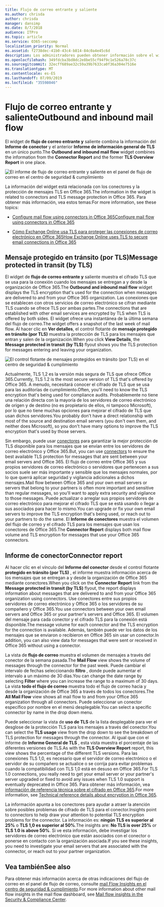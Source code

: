```yaml
---
title: Flujo de correo entrante y saliente
ms.author: chrisda
author: chrisda
manager: dansimp
ms.date: 8/7/2018
audience: ITPro
ms.topic: article
ms.service: O365-seccomp
localization_priority: Normal
ms.assetid: f2738dec-41b0-43c4-b814-84c0a4e45c6d
description: Los administradores pueden obtener información sobre el widget de flujo de correo entrante y saliente en el panel de flujo de correo en el centro de seguridad & cumplimiento.
ms.openlocfilehash: 349fdcba3bd8dc2e8be55cf94f9c1e526a78c37c
ms.sourcegitcommit: 32ecff689ae32c59a39b7633ca0f36a304e7516e
ms.translationtype: MT
ms.contentlocale: es-ES
ms.lasthandoff: 07/09/2019
ms.locfileid: "35598046"
---
```

# <a name="outbound-and-inbound-mail-flow"></a><span data-ttu-id="0f40e-103">Flujo de correo entrante y saliente</span><span class="sxs-lookup"><span data-stu-id="0f40e-103">Outbound and inbound mail flow</span></span>

<span data-ttu-id="0f40e-104">El widget de **flujo de correo entrante y** saliente combina la información del **Informe de conector** y el anterior **Informe de información general de TLS** en un único punto.</span><span class="sxs-lookup"><span data-stu-id="0f40e-104">The **Outbound and inbound mail flow** widget combines the information from the **Connector Report** and the former **TLS Overview Report** in one place.</span></span>

![El informe de flujo de correo entrante y saliente en el panel de flujo de correo en el centro de seguridad & cumplimiento](media/2c591d1c-bad6-4b72-890e-f8fdfd4f447a.png)

<span data-ttu-id="0f40e-106">La información del widget está relacionada con los conectores y la protección de mensajes TLS en Office 365.</span><span class="sxs-lookup"><span data-stu-id="0f40e-106">The information in the widget is related to connectors and TLS message protection in Office 365.</span></span> <span data-ttu-id="0f40e-107">Para obtener más información, vea estos temas:</span><span class="sxs-lookup"><span data-stu-id="0f40e-107">For more information, see these topics:</span></span>

- [<span data-ttu-id="0f40e-108">Configure mail flow using connectors in Office 365</span><span class="sxs-lookup"><span data-stu-id="0f40e-108">Configure mail flow using connectors in Office 365</span></span>](https://technet.microsoft.com/library/ms.exch.eac.connectorselection.aspx)

- [<span data-ttu-id="0f40e-109">Cómo Exchange Online usa TLS para proteger las conexiones de correo electrónico en Office 365</span><span class="sxs-lookup"><span data-stu-id="0f40e-109">How Exchange Online uses TLS to secure email connections in Office 365</span></span>](https://support.office.com/article/4CDE0CDA-3430-4DC0-B489-F2C0736C929F)

## <a name="message-protected-in-transit-by-tls"></a><span data-ttu-id="0f40e-110">Mensaje protegido en tránsito (por TLS)</span><span class="sxs-lookup"><span data-stu-id="0f40e-110">Message protected in transit (by TLS)</span></span>

<span data-ttu-id="0f40e-111">El widget de **flujo de correo entrante y** saliente muestra el cifrado TLS que se usa para la conexión cuando los mensajes se entregan a y desde la organización de Office 365.</span><span class="sxs-lookup"><span data-stu-id="0f40e-111">The **Outbound and inbound mail flow** widget displays the TLS encryption that's used for the connection when messages are delivered to and from your Office 365 organization.</span></span> <span data-ttu-id="0f40e-112">Las conexiones que se establecen con otros servicios de correo electrónico se cifran mediante TLS cuando se ofrece TLS por ambas partes.</span><span class="sxs-lookup"><span data-stu-id="0f40e-112">The connections that are established with other email services are encrypted by TLS when TLS is offered by both sides.</span></span> <span data-ttu-id="0f40e-113">El widget ofrece una instantánea de la última semana del flujo de correo.</span><span class="sxs-lookup"><span data-stu-id="0f40e-113">The widget offers a snapshot of the last week of mail flow.</span></span> <span data-ttu-id="0f40e-114">Al hacer clic en **Ver detalles**, el control flotante de **mensaje protegido en tránsito (por TLS)** muestra la protección de TLS para los mensajes que entran y salen de la organización.</span><span class="sxs-lookup"><span data-stu-id="0f40e-114">When you click **View Details**, the **Message protected in transit (by TLS)** flyout shows you the TLS protection for messages entering and leaving your organization.</span></span>

![El control flotante de mensajes protegidos en tránsito (por TLS) en el centro de seguridad & cumplimiento](media/825aa74c-413d-4141-8e3c-dfe68ae78eed.png)

<span data-ttu-id="0f40e-116">Actualmente, TLS 1,2 es la versión más segura de TLS que ofrece Office 365.</span><span class="sxs-lookup"><span data-stu-id="0f40e-116">Currently, TLS 1.2 is the most secure version of TLS that's offered by Office 365.</span></span> <span data-ttu-id="0f40e-117">A menudo, necesitará conocer el cifrado de TLS que se usa para las auditorías de cumplimiento.</span><span class="sxs-lookup"><span data-stu-id="0f40e-117">Often, you'll need to know the TLS encryption that's being used for compliance audits.</span></span> <span data-ttu-id="0f40e-118">Probablemente no tiene una relación directa con la mayoría de los servidores de correo electrónico de origen y de destino (no es propietario de ellos, ni tampoco Microsoft), por lo que no tiene muchas opciones para mejorar el cifrado de TLS que usan dichos servidores.</span><span class="sxs-lookup"><span data-stu-id="0f40e-118">You probably don't have a direct relationship with most of the source and destination email servers (you don't own them, and neither does Microsoft), so you don't have many options to improve the TLS encryption that's used by those servers.</span></span>

<span data-ttu-id="0f40e-119">Sin embargo, puede usar [conectores](https://technet.microsoft.com/library/ms.exch.eac.connectorselection.aspx) para garantizar la mejor protección de TLS disponible para los mensajes que se envían entre los servidores de correo electrónico y Office 365.</span><span class="sxs-lookup"><span data-stu-id="0f40e-119">But, you can use [connectors](https://technet.microsoft.com/library/ms.exch.eac.connectorselection.aspx) to ensure the best available TLS protection for messages that are sent between your email servers and Office 365.</span></span> <span data-ttu-id="0f40e-120">El flujo de correo entre Office 365 y sus propios servidores de correo electrónico o servidores que pertenecen a sus socios suele ser más importante y sensible que los mensajes normales, por lo que querrá aplicar seguridad y vigilancia adicionales a dichos mensajes.</span><span class="sxs-lookup"><span data-stu-id="0f40e-120">Mail flow between Office 365 and your own email servers or servers that belong to your partners is often more important and sensitive than regular messages, so you'll want to apply extra security and vigilance to those messages.</span></span> <span data-ttu-id="0f40e-121">Puede actualizar o arreglar sus propios servidores de correo electrónico para mejorar el cifrado TLS que se está usando o llegar a sus asociados para hacer lo mismo.</span><span class="sxs-lookup"><span data-stu-id="0f40e-121">You can upgrade or fix your own email servers to improve the TLS encryption that's being used, or reach out to your partners to do the same.</span></span> <span data-ttu-id="0f40e-122">El **Informe de conectores** muestra el volumen del flujo de correo y el cifrado TLS para los mensajes que usan los conectores de Office 365.</span><span class="sxs-lookup"><span data-stu-id="0f40e-122">The **Connector Report** displays both mail flow volume and TLS encryption for messages that use your Office 365 connectors.</span></span>

## <a name="connector-report"></a><span data-ttu-id="0f40e-123">Informe de conector</span><span class="sxs-lookup"><span data-stu-id="0f40e-123">Connector report</span></span>

<span data-ttu-id="0f40e-124">Al hacer clic en el vínculo del **Informe del conector** desde el control flotante **protegido en tránsito (por TLS)** , el informe muestra información acerca de los mensajes que se entregan a y desde la organización de Office 365 mediante conectores.</span><span class="sxs-lookup"><span data-stu-id="0f40e-124">When you click on the **Connector Report** link from the **Message protected in transit (by TLS)** flyout, the report displays information about messages that are delivered to and from your Office 365 organization using connectors.</span></span> <span data-ttu-id="0f40e-125">Use conectores entre sus propios servidores de correo electrónico y Office 365 o los servidores de su compañero y Office 365.</span><span class="sxs-lookup"><span data-stu-id="0f40e-125">You use connectors between your own email servers and Office 365 or your partner's servers and Office 365.</span></span> <span data-ttu-id="0f40e-126">El volumen del mensaje para cada conector y el cifrado TLS para la conexión está disponible.</span><span class="sxs-lookup"><span data-stu-id="0f40e-126">The message volume for each connector and the TLS encryption for the connection is available.</span></span> <span data-ttu-id="0f40e-127">Además, también puede ver los datos de los mensajes que se enviaron o recibieron en Office 365 sin usar un conector.</span><span class="sxs-lookup"><span data-stu-id="0f40e-127">In addition, you can also view data for messages that were sent or received in Office 365 without using a connector.</span></span>

<span data-ttu-id="0f40e-128">La vista de **flujo de correo** muestra el volumen de mensajes a través del conector de la semana pasada.</span><span class="sxs-lookup"><span data-stu-id="0f40e-128">The **Mail Flow** view shows the volume of messages through the connector for the past week.</span></span> <span data-ttu-id="0f40e-129">Puede cambiar el intervalo de fechas seleccionando **filtro** , donde puede aumentar el intervalo a un máximo de 30 días.</span><span class="sxs-lookup"><span data-stu-id="0f40e-129">You can change the date range by selecting **Filter** where you can increase the range to a maximum of 30 days.</span></span> <span data-ttu-id="0f40e-130">La vista **todo el flujo de correo** muestra todo el flujo de correo hacia y desde la organización de Office 365 a través de todos los conectores.</span><span class="sxs-lookup"><span data-stu-id="0f40e-130">The **All Mail Flow** view shows all mail flow to and from your Office 365 organization through all connectors.</span></span> <span data-ttu-id="0f40e-131">Puede seleccionar un conector específico por nombre en el menú desplegable.</span><span class="sxs-lookup"><span data-stu-id="0f40e-131">You can select a specific connector by name in the drop down menu.</span></span>

<span data-ttu-id="0f40e-132">Puede seleccionar la vista de **uso de TLS** de la lista desplegable para ver el desglose de la protección TLS para los mensajes a través del conector.</span><span class="sxs-lookup"><span data-stu-id="0f40e-132">You can select the **TLS usage** view from the drop down to see the breakdown of TLS protection for messages through the connector.</span></span> <span data-ttu-id="0f40e-133">Al igual que con el informe de **Informe General de TLS** , esta vista muestra el porcentaje de las diferentes versiones de TLS.</span><span class="sxs-lookup"><span data-stu-id="0f40e-133">As with the **TLS Overview Report** report, this view shows the percentage of the different TLS versions.</span></span> <span data-ttu-id="0f40e-134">Para las conexiones TLS 1,0, es necesario que el servidor de correo electrónico o el servidor de su compañero se actualice o se corrija para evitar problemas cuando la compatibilidad con TLS 1,0 está en desuso en Office 365.</span><span class="sxs-lookup"><span data-stu-id="0f40e-134">For TLS 1.0 connections, you really need to get your email server or your partner's server upgraded or fixed to avoid any issues when TLS 1.0 support is eventually deprecated in Office 365.</span></span> <span data-ttu-id="0f40e-135">Para obtener más información, vea [información de referencia técnica sobre el cifrado en Office 365](https://support.office.com/article/862cbe93-4268-4ef9-ba79-277545ecf221).</span><span class="sxs-lookup"><span data-stu-id="0f40e-135">For more information, see [Technical reference details about encryption in Office 365](https://support.office.com/article/862cbe93-4268-4ef9-ba79-277545ecf221).</span></span>

<span data-ttu-id="0f40e-136">La información apunta a los conectores para ayudar a atraer la atención sobre posibles problemas de cifrado de TLS para el conector.</span><span class="sxs-lookup"><span data-stu-id="0f40e-136">Insights point to connectors to help draw your attention to potential TLS encryption problems for the connector.</span></span> <span data-ttu-id="0f40e-137">La información es: **ningún TLS es superior al 25%** o **TLS 1,0 es superior al 50%**.</span><span class="sxs-lookup"><span data-stu-id="0f40e-137">The insights are: **No TLS is over 25%** or **TLS 1.0 is above 50%**.</span></span> <span data-ttu-id="0f40e-138">Si ve esta información, debe investigar los servidores de correo electrónico que están asociados con el conector o ponerse en contacto con la organización asociada.</span><span class="sxs-lookup"><span data-stu-id="0f40e-138">If you see these insights, you need to investigate your email servers that are associated with the connector, or reach out to your partner organization.</span></span>

## <a name="see-also"></a><span data-ttu-id="0f40e-139">Vea también</span><span class="sxs-lookup"><span data-stu-id="0f40e-139">See also</span></span>

<span data-ttu-id="0f40e-140">Para obtener más información acerca de otras indicaciones del flujo de correo en el panel de flujo de correo, consulte [mail Flow Insights en el centro de seguridad & cumplimiento](mail-flow-insights.md).</span><span class="sxs-lookup"><span data-stu-id="0f40e-140">For more information about other mail flow insights in the mail flow dashboard, see [Mail flow insights in the Security & Compliance Center](mail-flow-insights.md).</span></span>
